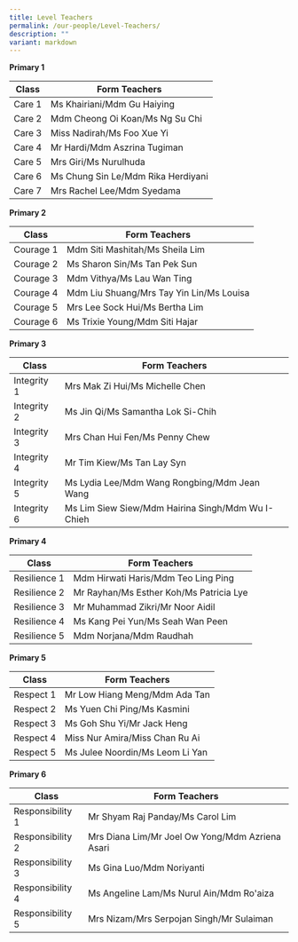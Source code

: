 ```yaml
---
title: Level Teachers
permalink: /our-people/Level-Teachers/
description: ""
variant: markdown
---
```

**Primary 1**

| Class | Form Teachers | 
| -------- | -------- |
| Care 1  | Ms Khairiani/Mdm Gu Haiying  |
| Care 2 | Mdm Cheong Oi Koan/Ms Ng Su Chi
| Care 3 | Miss Nadirah/Ms Foo Xue Yi
| Care 4 |Mr Hardi/Mdm Aszrina Tugiman
| Care 5 | Mrs Giri/Ms Nurulhuda
| Care 6 | Ms Chung Sin Le/Mdm Rika Herdiyani
| Care 7 | Mrs Rachel Lee/Mdm Syedama




**Primary 2**

| Class | Form Teachers | 
| -------- | -------- |
| Courage 1 | Mdm Siti Mashitah/Ms Sheila Lim
| Courage 2 | Ms Sharon Sin/Ms Tan Pek Sun
| Courage 3 | Mdm Vithya/Ms Lau Wan Ting
| Courage 4 | Mdm Liu Shuang/Mrs Tay Yin Lin/Ms Louisa
| Courage 5 | Mrs Lee Sock Hui/Ms Bertha Lim
| Courage 6 | Ms Trixie Young/Mdm Siti Hajar

**Primary 3**

| Class | Form Teachers | 
| -------- | -------- |
|Integrity 1 | Mrs Mak Zi Hui/Ms Michelle Chen
|Integrity 2 | Ms Jin Qi/Ms Samantha Lok Si-Chih
|Integrity 3 | Mrs Chan Hui Fen/Ms Penny Chew
| Integrity 4 | Mr Tim Kiew/Ms Tan Lay Syn
| Integrity 5 | Ms Lydia Lee/Mdm Wang Rongbing/Mdm Jean Wang
| Integrity 6 | Ms Lim Siew Siew/Mdm Hairina Singh/Mdm Wu I-Chieh

**Primary 4**

| Class | Form Teachers | 
| -------- | -------- |
| Resilience 1 | Mdm Hirwati Haris/Mdm Teo Ling Ping
| Resilience 2 | Mr Rayhan/Ms Esther Koh/Ms Patricia Lye
| Resilience 3 | Mr Muhammad Zikri/Mr Noor Aidil
| Resilience 4 | Ms Kang Pei Yun/Ms Seah Wan Peen
| Resilience 5 | Mdm Norjana/Mdm Raudhah


**Primary 5**

| Class | Form Teachers | 
| -------- | -------- |
| Respect 1 | Mr Low Hiang Meng/Mdm Ada Tan
| Respect 2 | Ms Yuen Chi Ping/Ms Kasmini
| Respect 3 | Ms Goh Shu Yi/Mr Jack Heng
| Respect 4 | Miss Nur Amira/Miss Chan Ru Ai
| Respect 5 | Ms Julee Noordin/Ms Leom Li Yan

**Primary 6**

| Class | Form Teachers | 
| -------- | -------- |
| Responsibility 1 | Mr Shyam Raj Panday/Ms Carol Lim
| Responsibility 2 | Mrs Diana Lim/Mr Joel Ow Yong/Mdm Azriena Asari
| Responsibility 3 |Ms Gina Luo/Mdm Noriyanti
| Responsibility 4 |Ms Angeline Lam/Ms Nurul Ain/Mdm Ro'aiza
| Responsibility 5 |Mrs Nizam/Mrs Serpojan Singh/Mr Sulaiman
